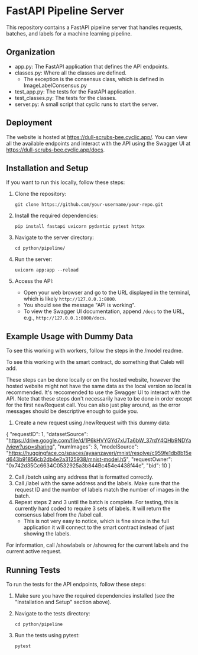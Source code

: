 # FastAPI Pipeline Server

This repository contains a FastAPI pipeline server that handles requests, batches, and labels for a machine learning pipeline.

## Organization
* app.py: The FastAPI application that defines the API endpoints.
* classes.py: Where all the classes are defined.
    * The exception is the consensus class, which is defined in ImageLabelConsensus.py
* test_app.py: The tests for the FastAPI application.
* test_classes.py: The tests for the classes.
* server.py: A small script that cyclic runs to start the server.


## Deployment

The website is hosted at https://dull-scrubs-bee.cyclic.app/. You can view all the available endpoints and interact with the API using the Swagger UI at https://dull-scrubs-bee.cyclic.app/docs.

## Installation and Setup

If you want to run this locally, follow these steps:
1. Clone the repository:
   ```
   git clone https://github.com/your-username/your-repo.git
   ```

2. Install the required dependencies:
   ```
   pip install fastapi uvicorn pydantic pytest httpx
   ```

3. Navigate to the server directory:
   ```
   cd python/pipeline/
   ```

4. Run the server:
   ```
   uvicorn app:app --reload
   ```

5. Access the API:
   - Open your web browser and go to the URL displayed in the terminal, which is likely `http://127.0.0.1:8000`.
   - You should see the message "API is working".
   - To view the Swagger UI documentation, append `/docs` to the URL, e.g., `http://127.0.0.1:8000/docs`.

## Example Usage with Dummy Data
To see this working with workers, follow the steps in the /model readme. 

To see this working with the smart contract, do something that Caleb will add. 

These steps can be done locally or on the hosted website, however the hosted website might not have the same data as the local version so local is recommended. It's reccomended to use the Swagger UI to interact with the API. Note that these steps don't necessarily have to be done in order except for the first newRequest call. You can also just play around, as the error messages should be descriptive enough to guide you.

1. Create a new request using /newRequest with this dummy data:

{
  "requestID": 1,
  "datasetSource": "https://drive.google.com/file/d/1P6kHVYGYd7xUTa6bW_37rdY4QHb9NDYa/view?usp=sharing",
  "numImages": 3,
  "modelSource": "https://huggingface.co/spaces/ayaanzaveri/mnist/resolve/c959fe1db8b15ed643b91856cb2db4e2a3125938/mnist-model.h5",
  "requestOwner": "0x742d35Cc6634C0532925a3b844Bc454e4438f44e",
  "bid": 10
}

2. Call /batch using any address that is formatted correctly. 
3. Call /label with the same address and the labels. Make sure that the request ID and the number of labels match the number of images in the batch.
4. Repeat steps 2 and 3 until the batch is complete. For testing, this is currently hard coded to require 3 sets of labels. It will return the consensus label from the /label call.
    * This is not very easy to notice, which is fine since in the full application it will connect to the smart contract instead of just showing the labels.

For information, call /showlabels or /showreq for the current labels and the current active request. 

## Running Tests

To run the tests for the API endpoints, follow these steps:

1. Make sure you have the required dependencies installed (see the "Installation and Setup" section above).

2. Navigate to the tests directory:
   ```
   cd python/pipeline
   ```

3. Run the tests using pytest:
   ```
   pytest
   ```

